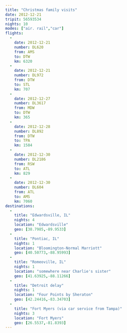 ```yaml
---
title: "Christmas family visits"
date: 2012-12-21
tripit: 56593534
nights: 10
modes: ["air. rail","car"]
flights:
  -
    date: 2012-12-21
    number: DL620
    from: AMS
    to: DTW
    km: 6320
  -
    date: 2012-12-21
    number: DL972
    from: DTW
    to: STL
    km: 707
  -
    date: 2012-12-27
    number: DL3617
    from: MDW
    to: DTW
    km: 365
  -
    date: 2012-12-28
    number: DL892
    from: DTW
    to: TPA
    km: 1584
  -
    date: 2012-12-30
    number: DL2186
    from: RSW
    to: ATL
    km: 829
  -
    date: 2012-12-30
    number: DL604
    from: ATL
    to: AMS
    km: 7060
destinations:
  -
    title: "Edwardsville, IL"
    nights: 4
    location: "Edwardsville"
    geo: [38.7985,-89.9533]
  -
    title: "Pontiac, IL"
    nights: 1
    location: "Bloomington-Normal Marriott"
    geo: [40.50773,-88.95993]
  -
    title: "Romeoville, IL"
    nights: 1
    location: "somewhere near Charlie's sister"
    geo: [41.63925,-88.11266]
  -
    title: "Detroit delay"
    nights: 1
    location: "Four Points by Sheraton"
    geo: [42.24416,-83.34703]
  -
    title: "Fort Myers (via car service from Tampa)"
    nights: 3
    location: "Fort Myers"
    geo: [26.5537,-81.8393]
---
```

